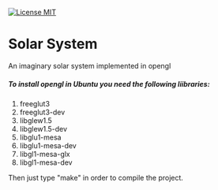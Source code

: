 [![License MIT][badge-license]](LICENSE.txt)

# Solar System
An imaginary solar system implemented in opengl

##### To install opengl in Ubuntu you need the following liibraries:
1. freeglut3
2. freeglut3-dev
3. libglew1.5
4. libglew1.5-dev
5. libglu1-mesa
6. libglu1-mesa-dev
7. libgl1-mesa-glx
8. libgl1-mesa-dev

Then just type "make" in order to compile the project.

[badge-license]: https://img.shields.io/badge/license-MIT-green.svg
